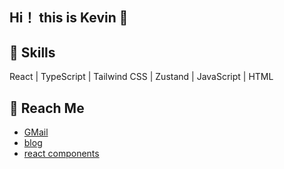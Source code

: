 ## Hi！ this is Kevin 👋

## 🔧 Skills

React | TypeScript | Tailwind CSS | Zustand | JavaScript | HTML

## 💬 Reach Me

- [ GMail](mailto:huanwendu@gmail.com)
- [ blog](https://kevin-blog-beta.vercel.app)
- [ react components](https://react-conponent-wm6t.vercel.app)

<!-- 23344 111 -->
<!--
**kevin-dhw/kevin-dhw** is a ✨ _special_ ✨ repository because its `README.md` (this file) appears on your GitHub profile.

Here are some ideas to get you started:

- 🔭 I’m currently working on ...444
- 🌱 I’m currently learning ...666
- 👯 I’m looking to collaborate on ...人人人人
- 🤔 I’m looking for help with ...
- 💬 Ask me about ...r
- 📫 How to reach me: ...
- 😄 Pronouns: ...
- ⚡ Fun fact: ...
-->
